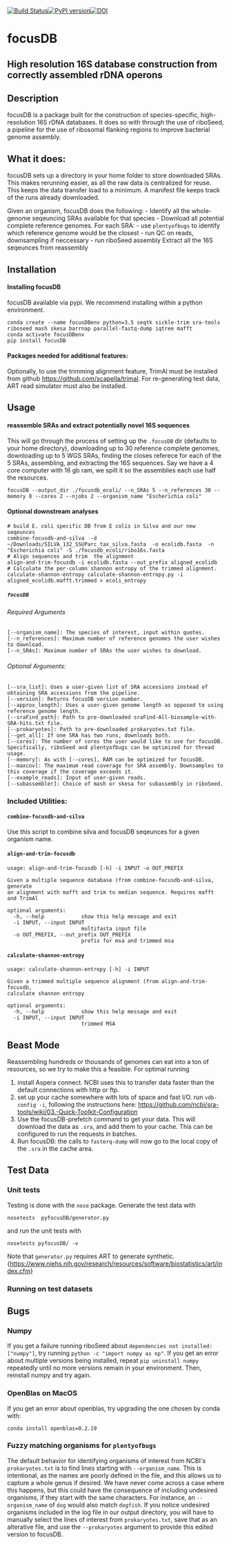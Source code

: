 [![Build Status](https://travis-ci.com/FEMLab/focusdb.svg?branch=master)](https://travis-ci.com/FEMLab/focusdb)[![PyPI version](https://badge.fury.io/py/focusDB.svg)](https://badge.fury.io/py/focusDB)[![DOI](https://zenodo.org/badge/191556439.svg)](https://zenodo.org/badge/latestdoi/191556439)


# focusDB
## High resolution 16S database construction from correctly assembled rDNA operons

## Description
focusDB is a package built for the construction of species-specific, high-resolution 16S rDNA databases.
It does so with through the use of riboSeed, a pipeline for the use of ribosomal flanking regions to improve bacterial genome assembly.

## What it does:
focusDB sets up a directory in your home folder to store  downloaded SRAs. This makes rerunning easier, as all the raw data is centralized for reuse. This keeps the data transfer load to a minimum.  A manifest file keeps track of the runs already downloaded.

Given an organism, focusDB does the following:
	- Identify all the whole-genome seqeuncing SRAs available for that species
	- Download all potential complete reference genomes.
	For each SRA:
		- use `plentyofbugs` to identify which reference genome would be the closest
		- run QC on reads, downsampling if neccessary
		- run riboSeed assembly
	Extract all the 16S seqeunces from reassembly


## Installation
#### Installing focusDB
focusDB available via pypi. We recommend installing within a python environment.

```
conda create --name focusDBenv python=3.5 seqtk sickle-trim sra-tools riboseed mash skesa barrnap parallel-fastq-dump iqtree mafft
conda activate focusDBenv
pip install focusDB

```

#### Packages needed for additional features:
Optionally, to use the trimming alignment feature, TrimAl must be installed from github https://github.com/scapella/trimal.  For re-generating test data, ART read simulator must also be installed.


## Usage
####  reassemble SRAs and extract potentially novel 16S sequences
This will go through the process of setting up the `.focusDB` dir (defaults to your home directory), downloading up to 30 reference complete genomes, downloading up to 5 WGS SRAs, finding the closes referece for each of the 5 SRAs, assembling, and extracting the 16S sequences.  Say we have a 4 core computer with 16 gb ram, we spilt it so the assemblies each use half the resources.
```
focusDB --output_dir ./focusdb_ecoli/ --n_SRAs 5 --n_references 30 --memory 8 --cores 2 --njobs 2 --organism_name "Escherichia coli"
```
#### Optional downstream analyses
```
# build E. coli specific DB from E colis in Silva and our new seqeunces
combine-focusdb-and-silva  -d ~/Downloads/SILVA_132_SSUParc_tax_silva.fasta  -o ecolidb.fasta  -n "Escherichia coli" -S ./focusdb_ecoli/ribo16s.fasta
# Align sequences and trim  the alignment
align-and-trim-focusdb -i ecolidb.fasta --out_prefix aligned_ecolidb
# Calculate the per-column shannon entropy of the trimmed alignment.
calculate-shannon-entropy calculate-shannon-entropy.py -i aligned_ecolidb.mafft.trimmed > ecoli_entropy
```



##### `focusDB`
###### Required Arguments
```
[--organism_name]: The species of interest, input within quotes.
[--n_references]: Maximum number of reference genomes the user wishes to download.
[--n_SRAs]: Maximum number of SRAs the user wishes to download.
```
###### Optional Arguments:
```
[--sra_list]: Uses a user-given list of SRA accessions instead of obtaining SRA accessions from the pipeline.
[--version]: Returns focusDB version number.
[--approx_length]: Uses a user-given genome length as opposed to using reference genome length.
[--sraFind_path]: Path to pre-downloaded sraFind-All-biosample-with-SRA-hits.txt file.
[--prokaryotes]: Path to pre-downloaded prokaryotes.txt file.
[--get_all]: If one SRA has two runs, downloads both.
[--cores]: The number of cores the user would like to use for focusDB. Specifically, riboSeed and plentyofbugs can be optimized for thread usage.
[--memory]: As with [--cores], RAM can be optimized for focusDB.
[--maxcov]: The maximum read coverage for SRA assembly. Downsamples to this coverage if the coverage exceeds it.
[--example_reads]: Input of user-given reads.
[--subassembler]: Choice of mash or skesa for subassembly in riboSeed.
```

### Included Utilities:
#### `combine-focusdb-and-silva`
Use this script to combine silva  and focusDB seqeunces for a given organism name.
#### `align-and-trim-focusdb`
```
usage: align-and-trim-focusdb [-h] -i INPUT -o OUT_PREFIX

Given a multiple sequence database (from combine-focusdb-and-silva, generate
an alignment with mafft and trim to median sequence. Requires mafft and TrimAl

optional arguments:
  -h, --help            show this help message and exit
  -i INPUT, --input INPUT
                        multifasta input file
  -o OUT_PREFIX, --out_prefix OUT_PREFIX
                        prefix for msa and trimmed msa
```

#### `calculate-shannon-entropy`
```
usage: calculate-shannon-entropy [-h] -i INPUT

Given a trimmed multiple sequence alignment (from align-and-trim-focusdb,
calculate shannon entropy

optional arguments:
  -h, --help            show this help message and exit
  -i INPUT, --input INPUT
                        trimmed MSA
```


## Beast Mode
Reassembling hundreds or thousands of genomes can eat into a ton of resources, so we try to make this a feasible. For optimal running
1) install Aspera connect.  NCBI uses this to transfer data faster than the default connections with http or ftp.
2) set up your cache somewhere with lots of space and fast I/O.  run `vdb-config -i`, following the instructions here: https://github.com/ncbi/sra-tools/wiki/03.-Quick-Toolkit-Configuration
3) Use the focusDB-prefetch command to get your data. This will download the data as `.sra`, and add them to your cache.  This can be configured to run the requests in batches.
4) Run focusDB: the calls to `fasterq-dump` will now go to the local copy of the `.sra` in the cache area.


## Test Data
### Unit tests
Testing is done with the `nose` package. Generate the test data with
```
nosetests  pyfocusDB/generator.py
```
and run the unit tests with

```
nosetests pyfocusDB/ -v
```

Note  that `generator.py` requires ART to generate synthetic.
{https://www.niehs.nih.gov/research/resources/software/biostatistics/art/index.cfm}

### Running on test datasets



## Bugs

### Numpy
If you get a failure running riboSeed about `dependencies not installed:["numpy"]`, try running `python -c "import numpy as np"`. If you get an error about multiple versions being installed, repeat `pip uninstall numpy` repeatedly until no more versions remain in your environment.  Then, reinstall numpy and try again.

### OpenBlas on MacOS
If you get an error about openblas, try upgrading the one chosen by conda with:
```
conda install openblas=0.2.19
```


### Fuzzy matching organisms for `plentyofbugs`
The default behavior for identifying organisms of interest from NCBI's `prokaryotes.txt` is to find lines starting with `--organism_name`.  This is intentional, as the names are poorly defined in the file, and  this allows us to capture a whole genus if desired.  We have never come across a case where this happens, but this could have the consequence of including undesired organisms, if they start with the same characters. For instance, an `--organism_name` of `dog` would also match `dogfish`.  If you notice undesired organisms included in the log file in our output directory,  you will have to manually select the lines of interest from `prokaryotes.txt`, save that as an alterative file, and use the `--prokaryotes` argument to provide this edited version to focusDB.
